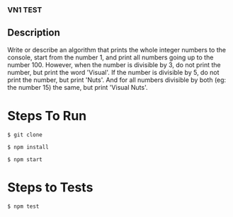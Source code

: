 ### VN1 TEST

## Description

Write or describe an algorithm that prints the whole integer numbers to the console, start
from the number 1, and print all numbers going up to the number 100.
However, when the number is divisible by 3, do not print the number, but print the word
'Visual'. If the number is divisible by 5, do not print the number, but print 'Nuts'. And for all
numbers divisible by both (eg: the number 15) the same, but print 'Visual Nuts'.

# Steps To Run

```
$ git clone
```

```
$ npm install
```

```
$ npm start
```

# Steps to Tests

```
$ npm test
```
